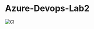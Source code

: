 # Azure-Devops-Lab2

[![CI](https://github.com/Dumken1/Azure-Devops-Lab2/actions/workflows/main.yml/badge.svg)](https://github.com/Dumken1/Azure-Devops-Lab2/actions/workflows/main.yml)
